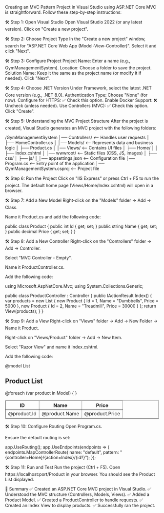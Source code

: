 Creating an MVC Pattern Project in Visual Studio using ASP.NET Core MVC is straightforward. Follow these step-by-step instructions:

🛠 Step 1: Open Visual Studio
Open Visual Studio 2022 (or any latest version).
Click on "Create a new project".

🛠 Step 2: Choose Project Type
In the "Create a new project" window, search for "ASP.NET Core Web App (Model-View-Controller)".
Select it and click "Next".

🛠 Step 3: Configure Project
Project Name: Enter a name (e.g., GymManagementSystem).
Location: Choose a folder to save the project.
Solution Name: Keep it the same as the project name (or modify it if needed).
Click "Next".

🛠 Step 4: Choose .NET Version
Under Framework, select the latest .NET Core version (e.g., .NET 8.0).
Authentication Type: Choose "None" (for now).
Configure for HTTPS: ✅ Check this option.
Enable Docker Support: ❌ Uncheck (unless needed).
Use Controllers (MVC): ✅ Check this option.
Click "Create".

🛠 Step 5: Understanding the MVC Project Structure
After the project is created, Visual Studio generates an MVC project with the following folders:


/GymManagementSystem
│── Controllers/         <-- Handles user requests
│   ├── HomeController.cs
│
│── Models/              <-- Represents data and business logic
│   ├── Product.cs
│
│── Views/               <-- Contains UI files
│   ├── Home/
│   │   ├── Index.cshtml
│
│── wwwroot/             <-- Static files (CSS, JS, images)
│   ├── css/
│   ├── js/
│
│── appsettings.json     <-- Configuration file
│── Program.cs           <-- Entry point of the application
│── GymManagementSystem.csproj  <-- Project file

🛠 Step 6: Run the Project
Click on "IIS Express" or press Ctrl + F5 to run the project.
The default home page (Views/Home/Index.cshtml) will open in a browser.

🛠 Step 7: Add a New Model
Right-click on the "Models" folder → Add → Class.

Name it Product.cs and add the following code:


public class Product
{
    public int Id { get; set; }
    public string Name { get; set; }
    public decimal Price { get; set; }
}

🛠 Step 8: Add a New Controller
Right-click on the "Controllers" folder → Add → Controller.

Select "MVC Controller - Empty".

Name it ProductController.cs.

Add the following code:


using Microsoft.AspNetCore.Mvc;
using System.Collections.Generic;

public class ProductController : Controller
{
    public IActionResult Index()
    {
        var products = new List<Product>
        {
            new Product { Id = 1, Name = "Dumbbells", Price = 5000 },
            new Product { Id = 2, Name = "Treadmill", Price = 30000 }
        };
        return View(products);
    }
}

🛠 Step 9: Add a View
Right-click on "Views" folder → Add → New Folder → Name it Product.

Right-click on "Views/Product" folder → Add → New Item.

Select "Razor View" and name it Index.cshtml.

Add the following code:


@model List<Product>

<h2>Product List</h2>
<table border="1">
    <tr>
        <th>ID</th>
        <th>Name</th>
        <th>Price</th>
    </tr>
    @foreach (var product in Model)
    {
        <tr>
            <td>@product.Id</td>
            <td>@product.Name</td>
            <td>@product.Price</td>
        </tr>
    }
</table>

🛠 Step 10: Configure Routing
Open Program.cs.

Ensure the default routing is set:


app.UseRouting();
app.UseEndpoints(endpoints =>
{
    endpoints.MapControllerRoute(
        name: "default",
        pattern: "{controller=Home}/{action=Index}/{id?}");
});

🛠 Step 11: Run and Test
Run the project (Ctrl + F5).
Open https://localhost:port/Product in your browser.
You should see the Product List displayed.

🎯 Summary
✅ Created an ASP.NET Core MVC project in Visual Studio.
✅ Understood the MVC structure (Controllers, Models, Views).
✅ Added a Product Model.
✅ Created a ProductController to handle requests.
✅ Created an Index View to display products.
✅ Successfully ran the project.
